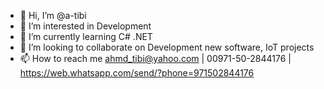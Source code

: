 - 👋 Hi, I’m @a-tibi
- 👀 I’m interested in Development
- 🌱 I’m currently learning C# .NET
- 💞️ I’m looking to collaborate on Development new software, IoT projects
- 📫 How to reach me ahmd_tibi@yahoo.com | 00971-50-2844176 | https://web.whatsapp.com/send/?phone=971502844176

<!---
a-tibi/a-tibi is a ✨ special ✨ repository because its `README.md` (this file) appears on your GitHub profile.
You can click the Preview link to take a look at your changes.
--->
